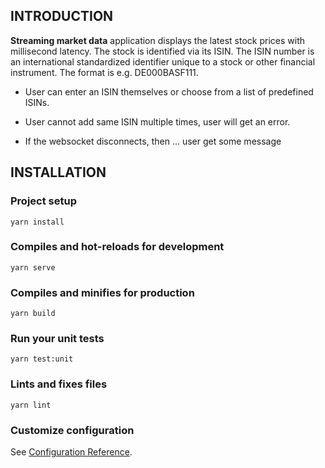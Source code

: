 INTRODUCTION
------------
**Streaming market data** application displays the latest stock prices with millisecond latency. 
The stock is identified via its ISIN.
The ISIN number is an international standardized identifier unique to a stock or
other financial instrument. The format is e.g. DE000BASF111.

- User can enter an ISIN themselves or choose from a list of predefined ISINs.

- User cannot add same ISIN multiple times, user will get an error.

- If the websocket disconnects, then ... user get some message

INSTALLATION
------------
### Project setup
```
yarn install
```

### Compiles and hot-reloads for development
```
yarn serve
```

### Compiles and minifies for production
```
yarn build
```

### Run your unit tests
```
yarn test:unit
```

### Lints and fixes files
```
yarn lint
```

### Customize configuration
See [Configuration Reference](https://cli.vuejs.org/config/).
